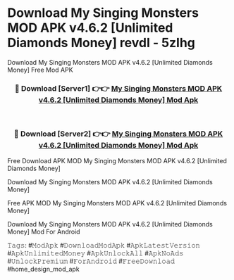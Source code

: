 # Download My Singing Monsters MOD APK v4.6.2 [Unlimited Diamonds Money] revdl - 5zlhg
Download My Singing Monsters MOD APK v4.6.2 [Unlimited Diamonds Money] Free Mod APK

<div align="center">
<h3>🔴 Download [Server1] 👉👉 <a href="https://apk-comot.site?title=My_Singing_Monsters_MOD_APK_v4.6.2_[Unlimited_Diamonds_Money]">My Singing Monsters MOD APK v4.6.2 [Unlimited Diamonds Money] Mod Apk</a></h3><br>

<h3>🔴 Download [Server2] 👉👉 <a href="https://apk-comot.site?title=My_Singing_Monsters_MOD_APK_v4.6.2_[Unlimited_Diamonds_Money]">My Singing Monsters MOD APK v4.6.2 [Unlimited Diamonds Money] Mod Apk</a></h3>
</div>


Free Download APK MOD My Singing Monsters MOD APK v4.6.2 [Unlimited Diamonds Money]

Download My Singing Monsters MOD APK v4.6.2 [Unlimited Diamonds Money] 

Free APK MOD My Singing Monsters MOD APK v4.6.2 [Unlimited Diamonds Money] 

Download My Singing Monsters MOD APK v4.6.2 [Unlimited Diamonds Money] Mod For Android

𝚃𝚊𝚐𝚜: #𝙼𝚘𝚍𝙰𝚙𝚔 #𝙳𝚘𝚠𝚗𝚕𝚘𝚊𝚍𝙼𝚘𝚍𝙰𝚙𝚔 #𝙰𝚙𝚔𝙻𝚊𝚝𝚎𝚜𝚝𝚅𝚎𝚛𝚜𝚒𝚘𝚗 #𝙰𝚙𝚔𝚄𝚗𝚕𝚒𝚖𝚒𝚝𝚎𝚍𝙼𝚘𝚗𝚎𝚢 #𝙰𝚙𝚔𝚄𝚗𝚕𝚘𝚌𝚔𝙰𝚕𝚕 #𝙰𝚙𝚔𝙽𝚘𝙰𝚍𝚜 #𝚄𝚗𝚕𝚘𝚌𝚔𝙿𝚛𝚎𝚖𝚒𝚞𝚖 #𝙵𝚘𝚛𝙰𝚗𝚍𝚛𝚘𝚒𝚍 #𝙵𝚛𝚎𝚎𝙳𝚘𝚠𝚗𝚕𝚘𝚊𝚍 #home_design_mod_apk